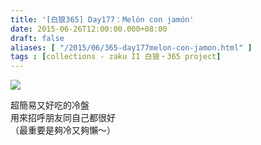 ```yaml
---
title: '[白狼365] Day177：Melón con jamón'
date: 2015-06-26T12:00:00.000+08:00
draft: false
aliases: [ "/2015/06/365-day177melon-con-jamon.html" ]
tags : [collections - zaku II 白狼・365 project]
---
```


[![](https://farm1.staticflickr.com/557/18981281522_069de7fdf5_z.jpg)](https://farm1.staticflickr.com/557/18981281522_069de7fdf5_z.jpg)

超簡易又好吃的冷盤  
用來招呼朋友同自己都很好  
（最重要是夠冷又夠懶～）